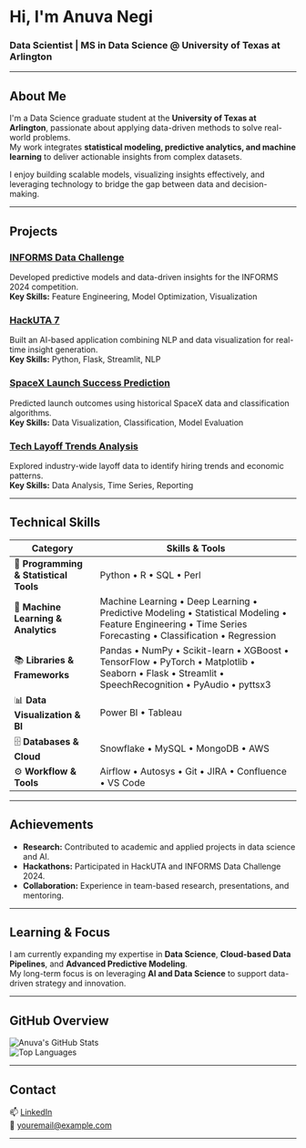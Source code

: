 # Hi, I'm Anuva Negi  

### Data Scientist | MS in Data Science @ University of Texas at Arlington  

---

## About Me  

I'm a Data Science graduate student at the **University of Texas at Arlington**, passionate about applying data-driven methods to solve real-world problems.  
My work integrates **statistical modeling, predictive analytics, and machine learning** to deliver actionable insights from complex datasets.  

I enjoy building scalable models, visualizing insights effectively, and leveraging technology to bridge the gap between data and decision-making.  

---

## Projects  

### [INFORMS Data Challenge](https://github.com/silverfrost702/INFORMS---Data-Challenge)  
Developed predictive models and data-driven insights for the INFORMS 2024 competition.  
**Key Skills:** Feature Engineering, Model Optimization, Visualization  

### [HackUTA 7](https://github.com/silverfrost702/HACKUTA-7)  
Built an AI-based application combining NLP and data visualization for real-time insight generation.  
**Key Skills:** Python, Flask, Streamlit, NLP  

### [SpaceX Launch Success Prediction](https://github.com/silverfrost702/Projects/tree/main/SpaceX_Launch_Success_Prediction)  
Predicted launch outcomes using historical SpaceX data and classification algorithms.  
**Key Skills:** Data Visualization, Classification, Model Evaluation  

### [Tech Layoff Trends Analysis](https://github.com/silverfrost702/Projects/tree/main/tech_layoff_trends)  
Explored industry-wide layoff data to identify hiring trends and economic patterns.  
**Key Skills:** Data Analysis, Time Series, Reporting  

---

## Technical Skills  

| **Category** | **Skills & Tools** |
|---------------|--------------------|
| 🧩 **Programming & Statistical Tools** | Python • R • SQL • Perl |
| 🤖 **Machine Learning & Analytics** | Machine Learning • Deep Learning • Predictive Modeling • Statistical Modeling • Feature Engineering • Time Series Forecasting • Classification • Regression |
| 📚 **Libraries & Frameworks** | Pandas • NumPy • Scikit-learn • XGBoost • TensorFlow • PyTorch • Matplotlib • Seaborn • Flask • Streamlit • SpeechRecognition • PyAudio • pyttsx3 |
| 📊 **Data Visualization & BI** | Power BI • Tableau |
| 🗄️ **Databases & Cloud** | Snowflake • MySQL • MongoDB • AWS |
| ⚙️ **Workflow & Tools** | Airflow • Autosys • Git • JIRA • Confluence • VS Code |


---

## Achievements  

- **Research:** Contributed to academic and applied projects in data science and AI.  
- **Hackathons:** Participated in HackUTA and INFORMS Data Challenge 2024.  
- **Collaboration:** Experience in team-based research, presentations, and mentoring.  

---

## Learning & Focus  

I am currently expanding my expertise in **Data Science**, **Cloud-based Data Pipelines**, and **Advanced Predictive Modeling**.  
My long-term focus is on leveraging **AI and Data Science** to support data-driven strategy and innovation.  

---

## GitHub Overview  

![Anuva's GitHub Stats](https://github-readme-stats.vercel.app/api?username=silverfrost702&show_icons=true&theme=transparent&hide_title=true)  
![Top Languages](https://github-readme-stats.vercel.app/api/top-langs/?username=silverfrost702&layout=compact&theme=transparent)

---

## Contact  

📫 [LinkedIn](https://www.linkedin.com/in/anuva-negi/)  
📧 [youremail@example.com](mailto:anuvanegi@gmail.com)

---
